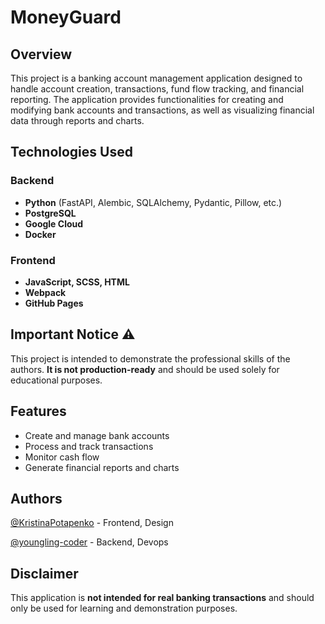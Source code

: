 # MoneyGuard

## Overview
This project is a banking account management application designed to handle account creation, transactions, fund flow tracking, and financial reporting. The application provides functionalities for creating and modifying bank accounts and transactions, as well as visualizing financial data through reports and charts.

## Technologies Used

### Backend
- **Python** (FastAPI, Alembic, SQLAlchemy, Pydantic, Pillow, etc.)
- **PostgreSQL**
- **Google Cloud**
- **Docker**

### Frontend
- **JavaScript, SCSS, HTML**
- **Webpack**
- **GitHub Pages**

## Important Notice ⚠️
This project is intended to demonstrate the professional skills of the authors. **It is not production-ready** and should be used solely for educational purposes.

## Features
- Create and manage bank accounts
- Process and track transactions
- Monitor cash flow
- Generate financial reports and charts

## Authors
[@KristinaPotapenko](https://github.com/KristinaPotapenko) -  Frontend, Design

[@youngling-coder](https://github.com/youngling-coder) - Backend, Devops

## Disclaimer
This application is **not intended for real banking transactions** and should only be used for learning and demonstration purposes.

